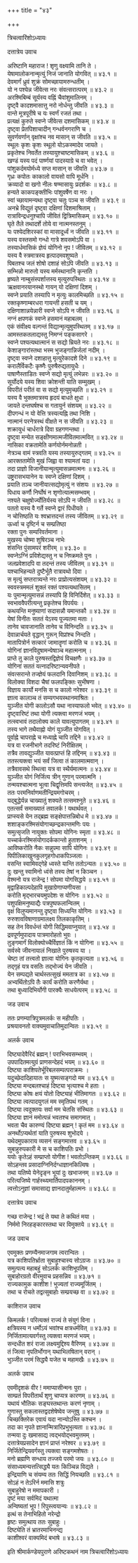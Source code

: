 +++
title = "४३"

+++

त्रिचत्वारिंशोऽध्यायः  

दत्तात्रेय उवाच  

अरिष्टानि महाराज ! शृणु वक्ष्यामि तानि ते  ।  
येषामालोकनान्मृत्युं निजं जानाति योगवित् ॥ ४३.१ ॥  
देवमार्गं ध्रुवं शुक्रं सोमच्छायामरुन्धतीम्  ।  
यो न पश्येन्न जीवेत्स नरः संवत्सरात्परम्  ॥ ४३.२ ॥  
अरश्मिबिम्बं सूर्यस्य वह्निं चैवांशुमालिनम्  ।  
दृष्ट्वै कादशमासात्तु नरो नोर्धन्तु जीवति  ॥ ४३.३ ॥  
वान्ते मूत्रपूरीषे च यः स्वर्णं रजतं तथा  ।  
प्रत्यक्षं कुरुते स्वप्ने जीवेत्स दशमासिकम्  ॥ ४३.४ ॥  
दृष्ट्वा प्रेतपिशाचादीन् गन्धर्वनगराणि च  ।  
सुवर्णवर्णान् वृक्षांश्च नव मासान् स जीवति  ॥ ४३.५ ॥  
स्थूलः कृशः कृशः स्थूलो योऽकस्मादेव जायते  ।  
प्रकृतेश्च निवर्तेत तस्यायुश्चाष्टमासिकम्  ॥ ४३.६ ॥  
खण्डं यस्य पदं पार्ष्णयां पादस्याग्रे च वा भवेत् ।  
पांशुकर्दमयोर्मध्ये सप्त मासान् स जीवति  ॥ ४३.७ ॥  
गृध्रः कपोतः काकालो वायसो वापि मूर्धनि  ।  
क्रव्यादो वा खगो नीलः षण्मासायुः प्रदर्शकः  ॥ ४३.८ ॥  
हन्यते काकपङ्क्तीभिः पांशुवर्षेण वा नरः  ।  
स्वां च्छायामन्यथा दृष्ट्वा चतुः पञ्च स जीवति  ॥ ४३.९ ॥  
अनभ्रे विद्युतं दृष्ट्वा दक्षिणां दिशमाश्रिताम्  ।  
रात्राविन्द्रधनुश्चापि जीवितं द्वित्रिमासिकम्  ॥ ४३.१० ॥  
घृते तैले तथादर्शे तोये वा नात्मनस्तनुम्  ।  
यः पश्येदशिरस्कां वा मासादूर्ध्वं न जीवति  ॥ ४३.११ ॥  
यस्य वस्तसमो गन्धो गात्रे शवसमोऽपि वा  ।  
तस्यार्धमासिकं ज्ञेयं योगिनो नृप ! जीवितम्  ॥ ४३.१२ ॥  
यस्य वै स्त्रमात्रस्य हृत्पादमवशुष्यते  ।  
पिबतश्च जलं शोषो दशाहं सोऽपि जीवति  ॥ ४३.१३ ॥  
सम्भिन्नो मारुतो यस्य मर्मस्थानानि कृन्तति  ।  
हृष्यते नाम्बुसंस्पर्शात्तस्य मृत्युरुपस्थितः  ॥ ४३.१४ ॥  
ऋक्षवानरयानस्थो गायन् यो दक्षिणां दिशम्  ।  
स्वप्ने प्रयाति तस्यापि न मृत्युः कालमिच्छति  ॥ ४३.१५ ॥  
रक्तकृष्णाम्बरधरा गायन्ती हसती च यम्  ।  
दक्षिणाशान्नयेन्नारी स्वप्ने सोऽपि न जीवति  ॥ ४३.१६ ॥  
नग्नं क्षपणकं स्वप्ने हसमानं महाबलम्  ।  
एकं संवीक्ष्य वल्गन्तं विद्यान्मृत्युमुपस्थितम्  ॥ ४३.१७ ॥  
आमस्तकतलाद्यस्तु निमग्नं पङ्कसागरे  ।  
स्वप्ने पश्यत्यथात्मानं स सद्यो म्रियते नरः  ॥ ४३.१८ ॥  
केशाङ्गारांस्तथा भस्म भुजङ्गान्निर्जलां नदीम्  ।  
दृष्ट्वा स्वप्ने दशाहात्तु मृत्युरेकादशे दिने  ॥ ४३.१९ ॥  
करालैर्विकटैः कृष्णैः पुरुषैरुद्यतायुधैः  ।  
पाषाणैस्ताडितः स्वप्ने सद्यो मृत्युं लभेन्नरः  ॥ ४३.२० ॥  
सूर्योदये यस्य शिवा क्रोशन्ती याति सम्मुखम्  ।  
विपरीतं परीतं वा स सद्यो मृत्युमृच्छति  ॥ ४३.२१ ॥  
यस्य वै भुक्तमात्रस्य हृदयं बाधते क्षुधा  ।  
जायते दन्तघर्षश्च स गतायुर्न संशयम्  ॥ ४३.२२ ॥  
दीपगन्धं न यो वेत्ति त्रस्यत्यह्नि तथा निशि  ।  
नात्मानं परनेत्रस्थं वीक्षते न स जीवति  ॥ ४३.२३ ॥  
शक्रायुधं चार्धरात्रे दिवा ग्रहगणन्तथा  ।  
दृष्ट्वा मन्येत सङ्क्षीणमात्मजीवितमात्मवित् ॥ ४३.२४ ॥  
नासिका वक्रतामेति कर्णयोर्नमनोन्नती  ।  
नेत्रञ्च वामं स्त्रवति यस्य तस्यायुरुद्गतम्  ॥ ४३.२५ ॥  
आरक्ततामेति मुखं जिह्वा वा श्यामतां यदा  ।  
तदा प्राज्ञो विजानीयान्मृत्युमासन्नमात्मनः  ॥ ४३.२६ ॥  
उष्ट्ररासभयानेन यः स्वप्ने दक्षिणां दिशम्  ।  
प्रयाति तञ्च जानीयात्सद्योमृत्युं न संशयः  ॥ ४३.२७ ॥  
पिधाय कर्णौ निर्घोषं न शृणोत्यात्मसम्भवम्  ।  
नश्यते चक्षुषोर्ज्योतिर्यस्य सोऽपि न जीवति  ॥ ४३.२८ ॥  
पततो यस्य वै गर्ते स्वप्ने द्वारं पिधीयते  ।  
न चोत्तिष्ठति यः श्वभ्रात्तदन्तं तस्य जीवितम्  ॥ ४३.२९ ॥  
ऊर्ध्वा च दृष्टिर्न च सम्प्रतिष्ठा  
रक्ता पुनः सम्परिवर्तमाना  ।  
मुखस्य चोष्मा शुषिरञ्च नाभेः  
शंसन्ति पुंसामपरं शरीरम्  ॥ ४३.३० ॥  
स्वप्नेऽग्निं प्रविशेद्यस्तु न च निष्क्रमते पुनः  ।  
जलप्रवेशादपि वा तदन्तं तस्य जीवितम्  ॥ ४३.३१ ॥  
यश्चाभिहन्यते दुष्टैर्भूतै रात्रावथो दिवा  ।  
स मृत्युं सप्तरात्र्यन्ते नरः प्राप्रोत्यसंशयम्  ॥ ४३.३२ ॥  
स्ववस्त्रममलं शुक्लं रक्तं पश्यत्यथासितम्  ।  
यः पुमान्मृत्युमासन्नं तस्यापि हि विनिर्दिशेत् ॥ ४३.३३ ॥  
स्वभाववैपरीत्यन्तु प्रकृतेश्च विपर्ययः  ।  
कथयन्ति मनुष्याणां सदासन्नौ यमान्तकौ  ॥ ४३.३४ ॥  
येषां विनीतः सततं येऽस्य पूज्यतमा मताः  ।  
तानेव चावजानाति तानेव च विनिन्दति  ॥ ४३.३५ ॥  
देवान्नार्चयते वृद्धान् गुरून् विप्रांश्च निन्दति  ।  
मातापित्रोर्न सत्कारं जामातॄणां करोति च  ॥ ४३.३६ ॥  
योगिनां ज्ञानविदुषामन्येषाञ्च महात्मनाम्  ।  
प्राप्ते तु काले पुरुषस्तद्विज्ञेयं विचक्षणैः  ॥ ४३.३७ ॥  
योगिनां सततं यत्नादरिष्टान्यवनीपते  ।  
संवत्सरान्ते तज्ज्ञेयं फलदानि दिवानिशम्  ॥ ४३.३८ ॥  
विलोक्या विशदा चैषां फलपङ्क्तिः सुभीषणा  ।  
विज्ञाय कार्यो मनसि स च कालो नरेश्वर  ॥ ४३.३९ ॥  
ज्ञात्व कालञ्च तं सम्यगभयस्थानमाश्रितः  ।  
युञ्जीत योगी कालोऽसौ यथा नास्याफलो भवेत् ॥ ४३.४० ॥  
दृष्ट्वारिष्टं तथा योगी त्यक्त्वा मरणजं भयम्  ।  
तत्स्वभावं तदालोक्य काले यावत्युपागतम्  ॥ ४३.४१ ॥  
तस्य भागे तथैवाह्नो योगं युञ्जीत योगवित् ।  
पूर्वाह्ने चापराह्ने च मध्याह्ने चापि तद्दिने  ॥ ४३.४२ ॥  
यत्र वा रजनीभागे तदरिष्टं निरीक्षितम्  ।  
तत्रैव तावद्युञ्जीत यावत्प्राप्तं हि तद्दिनम्  ॥ ४३.४३ ॥  
ततस्त्यक्त्वा भयं सर्वं जित्वा तं कालमात्मवान्  ।  
तत्रैवावसथे स्थित्वा यत्र वा स्थैर्यमात्मनः  ॥ ४३.४४ ॥  
युञ्जीत योगं निर्जित्य त्रीन् गुणान् परमात्मनि  ।  
तन्मयश्चात्मना भूत्वा चिद्वृत्तिमपि सन्त्यजेत् ॥ ४३.४५ ॥  
ततः परमनिर्वाणमतीन्द्रियमगोचरम्  ।  
यद्बुद्धेर्यन्न चाख्यातुं शक्यते तत्समश्नुते  ॥ ४३.४६ ॥  
एतत्सर्वं समाख्यातं तवालर्क ! यथार्थवत् ।  
प्राप्स्यसे येन तद्ब्रह्म सङ्क्षेपात्तन्निबोध मे  ॥ ४३.४७ ॥  
शशाङ्करश्मिसंयोगाच्छन्द्रकान्तमणिः पयः  ।  
समुत्सृजति नायुक्तः सोपमा योगिनः स्मृता  ॥ ४३.४८ ॥  
यच्चार्करश्मिसंयोगादर्ककान्तो हुताशनम्  ।  
आविष्करोति नैकः सन्नुपमा सापि योगिनः  ॥ ४३.४९ ॥  
पिपीलिकाखुनकुलगृहगोधाकपिञ्जलाः  ।  
वसन्ति स्वामिवद्गेहे ध्वस्ते यान्ति ततोऽन्यतः  ॥ ४३.५० ॥  
दुः खन्तु स्वामिनो ध्वंसे तस्य तेषां न किञ्चन  ।  
वेश्मनो यत्र राजेन्द्र ! सोपमा योगसिद्धये  ॥ ४३.५१ ॥  
मृद्वाहिकाल्पदेहापि मुखाग्रेणाप्यणीयसा  ।  
करोति मृद्भारचयमुपदेशः स योगिनः  ॥ ४३.५२ ॥  
पशुपक्षिमनुष्याद्यैः पत्रपुष्पफलान्वितम्  ।  
वृक्षं विलुप्यमानन्तु दृष्ट्वा सिध्यन्ति योगिनः  ॥ ४३.५३ ॥  
रुरुशावविषाणाग्रमालक्ष्य तिलकाकृतिम्  ।  
सह तेन विवर्धन्तं योगी सिद्धिमवाप्नुयात् ॥ ४३.५४ ॥  
द्रवपूर्णमुपादाय पात्रमारोहतो भुवः  ।  
तुङ्गमार्गं विलोक्योच्चैर्विज्ञातं किं न योगिना  ॥ ४३.५५ ॥  
सर्वस्वे जीवनायालं निखाते पुरुषस्य या  ।  
चेष्टा तां तत्त्वतो ज्ञात्वा योगिनः कृतकृत्यता  ॥ ४३.५६ ॥  
तद्गृहं यत्र वसतिः तद्भोज्यं येन जीवति  ।  
येन सम्पद्यते चार्थस्तत्सुखं ममतात्र का  ॥ ४३.५७ ॥  
अभ्यर्थितोऽपि तैः कार्यं करोति करणैर्यथा  ।  
तथा बुध्यादिभिर्योगी पारक्यैः साधयेत्परम्  ॥ ४३.५८ ॥  

जड उवाच  

ततः प्रणम्यात्रिपुत्रमलर्कः स महीपतिः  ।  
प्रश्रयावनतो वाक्यमुवाचातिमुदान्वितः  ॥ ४३.५९ ॥  

अलर्क उवाच  

दिष्ट्यादेवैरिदं ब्रह्मन् ! पराभिभवसम्भवम्  ।  
उपपादितमत्युग्रं प्राणसन्देहदं भयम्  ॥ ४३.६० ॥  
दिष्ट्या काशिपतेर्भूरिबलसम्पत्पराक्रमः  ।  
यदुच्छेदादिहायातः स युष्मत्सङ्गदो मम  ॥ ४३.६१ ॥  
दिष्ट्या मन्दबलश्चाहं दिष्ट्या भृत्याश्च मे हताः  ।  
दिष्ट्या कोषः क्षयं योतो दिष्ट्याहं भीतिमागतः  ॥ ४३.६२ ॥  
दिष्ट्या त्वत्पादयुगलं मम स्मृतिपथं गतम्  ।  
दिष्ट्या त्वदुक्तयः सर्वा मम चेतसि संस्थितः  ॥ ४३.६३ ॥  
दिष्ट्या ज्ञानं ममोत्पन्नं भवतश्च समागमात् ।  
भवता चैव कारुण्यं दिष्ट्या ब्रह्मन् ! कृतं मम  ॥ ४३.६४ ॥  
अनर्थोऽप्यर्थतां याति पुरुषस्य शुभोदये  ।  
यथेदमुपकाराय व्यसनं सङ्गमात्तव  ॥ ४३.६५ ॥  
सुबाहुरुपकारी मे स च काशिपतिः प्रभो  ।  
ययोः कृतेऽहं सम्प्राप्तो योगीश ! भवतोऽन्तिकम्  ॥ ४३.६६ ॥  
सोऽहन्तव प्रसादाग्निनिर्दग्धाज्ञानकिल्विषः  ।  
तथा यतिष्ये येनेदृङ्न भूयां दुः खभाजनम्  ॥ ४३.६७ ॥  
परित्यजिष्ये गार्हस्थ्यमार्तिपादपकाननम्  ।  
त्वत्तोऽनुज्ञां समासाद्य ज्ञानदातुर्महात्मनः  ॥ ४३.६८ ॥  

दत्तात्रेय उवाच  

गच्छ राजेन्द्र ! भद्रं ते यथा ते कथितं मया  ।  
निर्ममो निरहङ्कारस्तथा चर विमुक्तये  ॥ ४३.६९ ॥  

जड उवाच  

एवमुक्तः प्रणम्यैनमाजगाम त्वरान्वितः  ।  
यत्र काशिपतिर्भ्राता सुबाहुश्चास्य सोऽग्रजः  ॥ ४३.७० ॥  
समुत्पत्य महाबहुं सोऽलर्कः काशिभूपतिम्  ।  
सुबाहोरग्रतो वीरमुवाच प्रहसन्निव  ॥ ४३.७१ ॥  
राज्यकामुक काशीश ! भुज्यतां राज्यमूर्जितम्  ।  
तथा च रोचते तद्वत्सुबाहोः सम्प्रयच्छ वा  ॥ ४३.७२ ॥  

काशिराज उवाच  

किमलर्क ! परित्यक्तं राज्यं ते संयुगं विना  ।  
क्षत्रियस्य न धर्मोऽयं भवांश्च क्षत्रधर्मवित् ॥ ४३.७३ ॥  
निर्जितामात्यवर्गस्तु त्यक्त्वा मरणजं भयम्  ।  
सन्दधीत शरं राजा लक्ष्यमुद्दिश्य वैरिणम्  ॥ ४३.७४ ॥  
तं जित्वा नृपतिर्भोगान् यथाभिलषितान् वरान्  ।  
भुञ्जीत परमं सिद्ध्यै यजेत च महामखैः  ॥ ४३.७५ ॥  

अलर्क उवाच  

एवमीदृशकं वीर ! ममाप्यासीन्मनः पुरा  ।  
साम्प्रतं विपरीतार्थं शृणु चाप्यत्र कारणम्  ॥ ४३.७६ ॥  
यथायं भौतिकः सङ्घस्तथान्तः करणं नृणाम्  ।  
गुणास्तु सकलास्तद्वदशेषेष्वेव जन्तुषु  ॥ ४३.७७ ॥  
चिच्छक्तिरेक एवायं यदा नान्योऽस्ति कश्चन  ।  
तदा का नृपते ज्ञानान्मित्रारिप्रभुभृत्यता  ॥ ४३.७८ ॥  
तन्मया दुः खमासाद्य त्वद्भयोद्भवमुत्तमम्  ।  
दत्तात्रेयप्रसादेन ज्ञानं प्राप्तं नरेश्वर  ॥ ४३.७९ ॥  
निर्जितेन्द्रियवर्गस्तु त्यक्त्वा सङ्गमशेषतः  ।  
मनो ब्रह्मणि सन्धाय तज्जये परमो जयः  ॥ ४३.८० ॥  
संसाध्यमन्यत्तत्सिद्ध्यै यतः किञ्चिन्न विद्यते  ।  
इन्द्रियाणि च संयम्य ततः सिद्धिं नियच्छति  ॥ ४३.८१ ॥  
सोऽहं न तेऽरिर्न ममासि शत्रुः  
सुबाहुरेषो न ममापकारी  ।  
दृष्टं मया सर्वमिदं यथात्मा  
अन्विष्यतां भूप ! रिपुस्त्वयान्यः  ॥ ४३.८२ ॥  
इत्थं स तेनाभिहितो नरेन्द्रो  
हृष्टः समुत्थाय ततः सुबाहुः  ।  
दिष्ट्येति तं भ्रातरमाभिनन्द्य  
काशीश्वरं वाक्यमिदं बभाषे  ॥ ४३.८३ ॥  

इति श्रीमार्कण्डेयपुराणे अरिष्टकथनं नाम त्रिचत्वारिंशोऽध्यायः  
